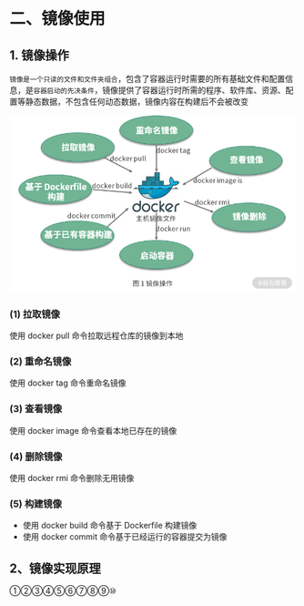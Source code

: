 # 二、镜像使用

## 1. 镜像操作

`镜像是一个只读的文件和文件夹组合`，包含了容器运行时需要的所有基础文件和配置信息，是`容器启动的先决条件`，镜像提供了容器运行时所需的程序、软件库、资源、配置等静态数据，不包含任何动态数据，镜像内容在构建后不会被改变

![镜像操作](https://github.com/yuyuyuzhang/Blog/blob/master/images/%E5%89%8D%E7%AB%AF%E5%B7%A5%E7%A8%8B%E5%8C%96/Docker/%E9%95%9C%E5%83%8F%E6%93%8D%E4%BD%9C.png)

### (1) 拉取镜像

使用 docker pull 命令拉取远程仓库的镜像到本地

### (2) 重命名镜像

使用 docker tag 命令重命名镜像

### (3) 查看镜像

使用 docker image 命令查看本地已存在的镜像

### (4) 删除镜像

使用 docker rmi 命令删除无用镜像

### (5) 构建镜像

* 使用 docker build 命令基于 Dockerfile 构建镜像
* 使用 docker commit 命令基于已经运行的容器提交为镜像

## 2、镜像实现原理

①②③④⑤⑥⑦⑧⑨⑩
